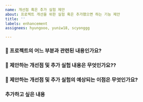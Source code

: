 ```yaml
---
name: 개선점 혹은 추가 실험 제안
about: 프로젝트 개선을 위한 실험 혹은 추가했으면 하는 기능 제안
title: ''
labels: enhancement
assignees: hyungooo, yuniw18, scyonggg

---
```


### :pushpin: 프로젝트의 어느 부분과 관련된 내용인가요?

### :pushpin: 제안하는 개선점 및 추가 실험 내용은 무엇인가요??

### :pushpin: 제안하는 개선점 및 추가 실험의 예상되는 이점은 무엇인가요?


### 추가하고 싶은 내용

